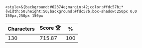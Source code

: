 `<style>&{background:#62374e;margin:42;color:#fdc57b;*{width:50;height:50;background:#fdc57b;box-shadow:250px 0,0 150px,250px 150px`

| Characters | Score 🏆 | %   |
| ---------- | -------- | --- |
| 130        | 715.87   | 100 |
